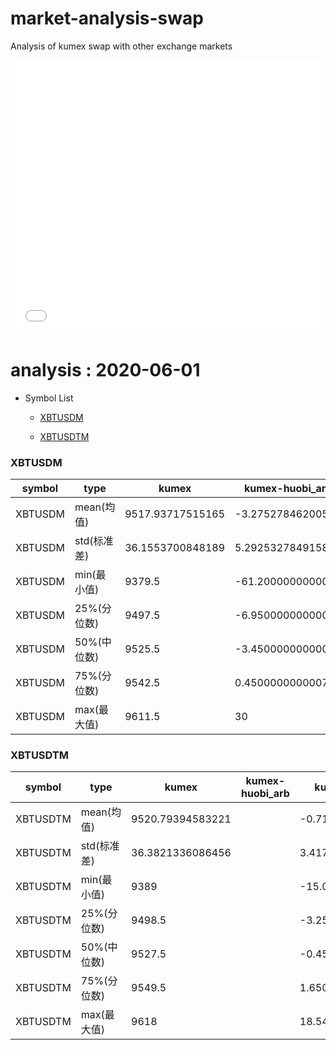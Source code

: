 # market-analysis-swap
Analysis of kumex swap with other exchange markets

<iframe width="100%" height="440" src="./data.html" frameborder="no" border="0" scrolling="no"></iframe>

# analysis : 2020-06-01
* Symbol List

  * [XBTUSDM](#xbtusdm)

  * [XBTUSDTM](#xbtusdtm)


### XBTUSDM

symbol|type|kumex|kumex-huobi_arb|kumex-okex_arb
---|---|---|---|---
XBTUSDM | mean(均值) | 9517.93717515165 | -3.27527846200504 | -1.90864721044101
XBTUSDM | std(标准差) | 36.1553700848189 | 5.29253278491582 | 4.83753128736869
XBTUSDM | min(最小值) | 9379.5 | -61.2000000000007 | -58.3500000000004
XBTUSDM | 25%(分位数) | 9497.5 | -6.95000000000073 | -5.25
XBTUSDM | 50%(中位数) | 9525.5 | -3.45000000000073 | -2.15000000000145
XBTUSDM | 75%(分位数) | 9542.5 | 0.450000000000728 | 1.65000000000146
XBTUSDM | max(最大值) | 9611.5 | 30 | 19.5499999999993


### XBTUSDTM

symbol|type|kumex|kumex-huobi_arb|kumex-okex_arb
---|---|---|---|---
XBTUSDTM | mean(均值) | 9520.79394583221 |  | -0.719147499343948
XBTUSDTM | std(标准差) | 36.3821336086456 |  | 3.41780198694789
XBTUSDTM | min(最小值) | 9389 |  | -15.0999999999985
XBTUSDTM | 25%(分位数) | 9498.5 |  | -3.25
XBTUSDTM | 50%(中位数) | 9527.5 |  | -0.450000000000728
XBTUSDTM | 75%(分位数) | 9549.5 |  | 1.65000000000146
XBTUSDTM | max(最大值) | 9618 |  | 18.5499999999993

